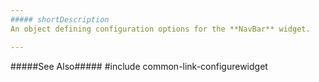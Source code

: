 ```yaml
---
##### shortDescription
An object defining configuration options for the **NavBar** widget.

---
```

#####See Also#####
#include common-link-configurewidget